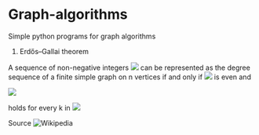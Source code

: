 # Graph-algorithms
Simple python programs for graph algorithms

1. Erdős–Gallai theorem

A sequence of non-negative integers ![](https://wikimedia.org/api/rest_v1/media/math/render/svg/bf420b33c4889040579ca7581e475d3f32b5e9e2) can be represented as the degree sequence of a finite simple graph on n vertices if and only if ![](https://wikimedia.org/api/rest_v1/media/math/render/svg/308876087c2a0711f9c67ee651c8c73b75b0b323)  is even and

![](https://wikimedia.org/api/rest_v1/media/math/render/svg/febd8dee6050a0cf792cff9442935b36db434db8)

holds for every k in ![](https://wikimedia.org/api/rest_v1/media/math/render/svg/78ec00bc2eb99b403bee93def3c12ae87f1e3c3d)

Source ![Wikipedia](https://en.wikipedia.org/wiki/Erd%C5%91s%E2%80%93Gallai_theorem)
